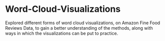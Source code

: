 # Word-Cloud-Visualizations

Explored different forms of word cloud visualizations, on Amazon Fine Food Reviews Data, to gain a better understanding of the methods, along with ways in which the visualizations can be put to practice.
